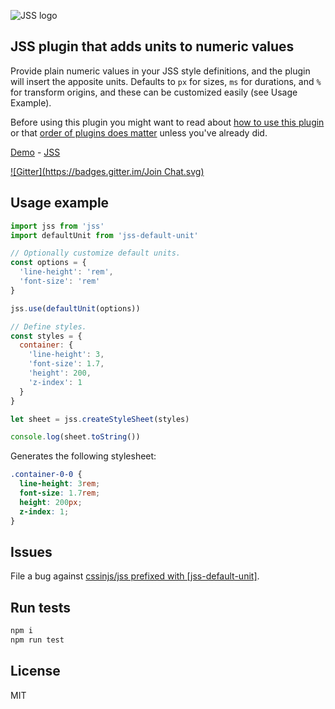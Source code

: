 ![JSS logo](https://avatars1.githubusercontent.com/u/9503099?v=3&s=60)

## JSS plugin that adds units to numeric values

Provide plain numeric values in your JSS style definitions, and the plugin will insert the apposite units. Defaults to `px` for sizes, `ms` for durations, and `%` for transform origins, and these can be customized easily (see Usage Example).

Before using this plugin you might want to read about [how to use this
plugin](https://github.com/cssinjs/jss/blob/master/docs/setup.md#setup-with-plugins)
or that [order of plugins does
matter](https://github.com/cssinjs/jss/blob/master/docs/plugins.md#order-does-matter-here-is-the-right-one)
unless you've already did.

[Demo](http://cssinjs.github.io/examples/index.html#plugin-jss-default-unit) -
[JSS](https://github.com/cssinjs/jss)

[![Gitter](https://badges.gitter.im/Join Chat.svg)](https://gitter.im/cssinjs/lobby)

## Usage example

```javascript
import jss from 'jss'
import defaultUnit from 'jss-default-unit'

// Optionally customize default units.
const options = {
  'line-height': 'rem',
  'font-size': 'rem'
}

jss.use(defaultUnit(options))

// Define styles.
const styles = {
  container: {
    'line-height': 3,
    'font-size': 1.7,
    'height': 200,
    'z-index': 1
  }
}

let sheet = jss.createStyleSheet(styles)

console.log(sheet.toString())
```

Generates the following stylesheet:

```css
.container-0-0 {
  line-height: 3rem;
  font-size: 1.7rem;
  height: 200px;
  z-index: 1;
}
```

## Issues

File a bug against [cssinjs/jss prefixed with \[jss-default-unit\]](https://github.com/cssinjs/jss/issues/new?title=[jss-default-unit]%20).

## Run tests

```bash
npm i
npm run test
```

## License

MIT
